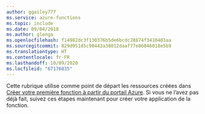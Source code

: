 ```yaml
---
author: ggailey777
ms.service: azure-functions
ms.topic: include
ms.date: 09/04/2018
ms.author: glenga
ms.openlocfilehash: f14982dc3f130376b5de6bcdc28874f3410403aa
ms.sourcegitcommit: 829d951d5c90442a38012daaf77e86046018e5b9
ms.translationtype: HT
ms.contentlocale: fr-FR
ms.lasthandoff: 10/09/2020
ms.locfileid: "67176835"
---
```

Cette rubrique utilise comme point de départ les ressources créées dans [Créer votre première fonction à partir du portail Azure](../articles/azure-functions/functions-create-first-azure-function.md). Si vous ne l’avez pas déjà fait, suivez ces étapes maintenant pour créer votre application de la fonction.
